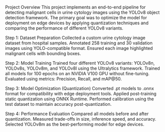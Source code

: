 Project Overview
This project implements an end-to-end pipeline for detecting malignant cells in urine cytology images using the YOLOv8 object detection framework. The primary goal was to optimize the model for deployment on edge devices by applying quantization techniques and comparing the performance of different YOLOv8 variants.

Step 1: Dataset Preparation
Collected a custom urine cytology image dataset from hospital samples.
Annotated 258 training and 30 validation images using YOLO-compatible format.
Ensured each image highlighted malignant cells with bounding boxes.

Step 2: Model Training
Trained four different YOLOv8 variants: YOLOv8n, YOLOv8s, YOLOv8m, and YOLOv8l using the Ultralytics framework.
Trained all models for 100 epochs on an NVIDIA V100 GPU without fine-tuning.
Evaluated using metrics: Precision, Recall, and mAP@50.

Step 3: Model Optimization (Quantization)
Converted .pt models to .onnx format for compatibility with edge deployment tools.
Applied post-training static quantization using ONNX Runtime.
Performed calibration using the test dataset to maintain accuracy post-quantization.

Step 4: Performance Evaluation
Compared all models before and after quantization.
Measured trade-offs in size, inference speed, and accuracy.
Selected YOLOv8m as the best-performing model for edge devices.
